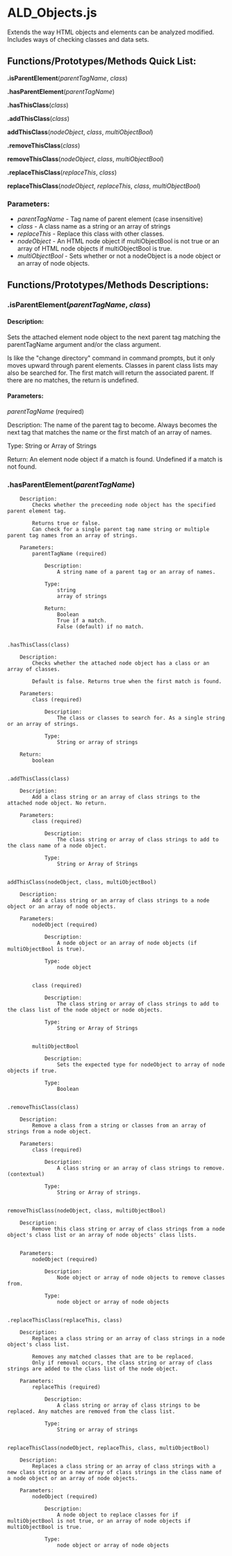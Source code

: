 # ALD_Objects.js

Extends the way HTML objects and elements can be analyzed modified. Includes ways of checking classes and data sets.


## Functions/Prototypes/Methods Quick List:
	
**.isParentElement**(*parentTagName*, *class*)

**.hasParentElement**(*parentTagName*)
	
**.hasThisClass**(*class*)

**.addThisClass**(*class*)

**addThisClass**(*nodeObject*, *class*, *multiObjectBool*)
 
**.removeThisClass**(*class*)

**removeThisClass**(*nodeObject*, *class*, *multiObjectBool*)
 
**.replaceThisClass**(*replaceThis*, *class*)

**replaceThisClass**(*nodeObject*, *replaceThis*, *class*, *multiObjectBool*)
	 
### Parameters:
- *parentTagName* - Tag name of parent element (case insensitive)
- *class* - A class name as a string or an array of strings
- *replaceThis* - Replace this class with other classes.
- *nodeObject* - An HTML node object if multiObjectBool is not true or an array of HTML node objects if multiObjectBool is true.
- *multiObjectBool* - Sets whether or not a nodeObject is a node object or an array of node objects.
	  
	  
## Functions/Prototypes/Methods Descriptions:

### .isParentElement(*parentTagName*, *class*)
	
#### Description:
Sets the attached element node object to the next parent tag matching the parentTagName argument and/or the class argument.
			
Is like the "change directory" command in command prompts, but it only moves upward through parent elements.
Classes in parent class lists may also be searched for. The first match will return the associated parent.
If there are no matches, the return is undefined.
		
#### Parameters:
*parentTagName* (required)
			
Description:
The name of the parent tag to become. Always becomes the next tag that matches the name or the first match of an array of names.
					
Type:
String or Array of Strings
		
Return:
An element node object if a match is found.
Undefined if a match is not found.
			
		
### .hasParentElement(*parentTagName*)
	
		Description:
			Checks whether the preceeding node object has the specified parent element tag.
			
			Returns true or false.
			Can check for a single parent tag name string or multiple parent tag names from an array of strings.

		Parameters:
			parentTagName (required)
			
				Description:
					A string name of a parent tag or an array of names.
					
				Type:
					string
					array of strings
		
				Return:
					Boolean	
					True if a match.
					False (default) if no match.
					
					
	.hasThisClass(class)
	
		Description:
			Checks whether the attached node object has a class or an array of classes.
			
			Default is false. Returns true when the first match is found.
		
		Parameters:
			class (required)
			
				Description:
					The class or classes to search for. As a single string or an array of strings.
					
				Type:
					String or array of strings

		Return:
			boolean
		
		
	.addThisClass(class)
	
		Description:
			Add a class string or an array of class strings to the attached node object. No return.
		
		Parameters:
			class (required)
			
				Description:
					The class string or array of class strings to add to the class name of a node object.
					
				Type:
					String or Array of Strings
		
		
	addThisClass(nodeObject, class, multiObjectBool)
	
		Description:
			Add a class string or an array of class strings to a node object or an array of node objects.
		
		Parameters:
			nodeObject (required)
			
				Description:
					A node object or an array of node objects (if multiObjectBool is true).
					
				Type:
					node object
					
					
			class (required)
			
				Description:
					The class string or array of class strings to add to the class list of the node object or node objects.
					
				Type:
					String or Array of Strings							
					
					
			multiObjectBool
			
				Description:
					Sets the expected type for nodeObject to array of node objects if true. 
					
				Type:
					Boolean

					
	.removeThisClass(class)
	
		Description:
			Remove a class from a string or classes from an array of strings from a node object.
		
		Parameters:
			class (required)
			
				Description:
					A class string or an array of class strings to remove. (contextual)
					
				Type:
					String or Array of strings.
		
		
	removeThisClass(nodeObject, class, multiObjectBool)
	
		Description:
			Remove this class string or array of class strings from a node object's class list or an array of node objects' class lists.
		
		
		Parameters:
			nodeObject (required)
			
				Description:
					Node object or array of node objects to remove classes from.
					
				Type:
					node object or array of node objects
					
		
	.replaceThisClass(replaceThis, class)
	
		Description:
			Replaces a class string or an array of class strings in a node object's class list.
			
			Removes any matched classes that are to be replaced.
			Only if removal occurs, the class string or array of class strings are added to the class list of the node object.
			
		Parameters:
			replaceThis (required)
			
				Description:
					A class string or array of class strings to be replaced. Any matches are removed from the class list.
					
				Type:
					String or array of strings
		
		
	replaceThisClass(nodeObject, replaceThis, class, multiObjectBool)
	
		Description:
			Replaces a class string or an array of class strings with a new class string or a new array of class strings in the class name of a node object or an array of node objects.
		
		Parameters:
			nodeObject (required)
			
				Description:
					A node object to replace classes for if multiObjectBool is not true, or an array of node objects if multiObjectBool is true.
					
				Type:
					node object or array of node objects
	
	
